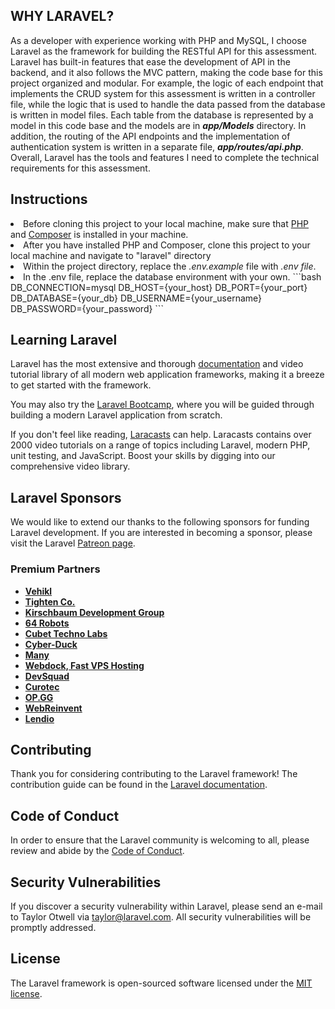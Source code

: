 
## WHY LARAVEL?
<p>As a developer with experience working with PHP and MySQL, I choose Laravel as the framework for building the RESTful API for this assessment. 
Laravel has built-in features that ease the development of API in the backend, and it also follows the MVC pattern, making the code base for this project organized and modular.
For example, the logic of each endpoint that implements the CRUD system for this assessment is written in a controller file, while the logic that is used to handle the data passed from
the database is written in model files. Each table from the database is represented by a model in this code base and the models are in <i><b>app/Models</b></i> directory. In addition, the routing of the
API endpoints and the implementation of authentication system  is written in a separate file, <i><b>app/routes/api.php</b></i>. Overall, Laravel has the tools and features I need to complete the technical
requirements for this assessment.
</p>

## Instructions

<li>Before cloning this project to your local machine, make sure that <a href="https://www.php.net/">PHP</a> and <a href="https://getcomposer.org/">Composer</a> is installed in your machine.</li>
<li>After you have installed PHP and Composer, clone this project to your local machine and navigate to "laravel" directory</li>
<li>Within the project directory, replace the <i>.env.example</i> file with <i>.env file</i>.</li>
<li>In the .env file, replace the database environment with your own.
```bash
DB_CONNECTION=mysql
DB_HOST={your_host}
DB_PORT={your_port}
DB_DATABASE={your_db}
DB_USERNAME={your_username}
DB_PASSWORD={your_password}
```
</li>


## Learning Laravel

Laravel has the most extensive and thorough [documentation](https://laravel.com/docs) and video tutorial library of all modern web application frameworks, making it a breeze to get started with the framework.

You may also try the [Laravel Bootcamp](https://bootcamp.laravel.com), where you will be guided through building a modern Laravel application from scratch.

If you don't feel like reading, [Laracasts](https://laracasts.com) can help. Laracasts contains over 2000 video tutorials on a range of topics including Laravel, modern PHP, unit testing, and JavaScript. Boost your skills by digging into our comprehensive video library.

## Laravel Sponsors

We would like to extend our thanks to the following sponsors for funding Laravel development. If you are interested in becoming a sponsor, please visit the Laravel [Patreon page](https://patreon.com/taylorotwell).

### Premium Partners

- **[Vehikl](https://vehikl.com/)**
- **[Tighten Co.](https://tighten.co)**
- **[Kirschbaum Development Group](https://kirschbaumdevelopment.com)**
- **[64 Robots](https://64robots.com)**
- **[Cubet Techno Labs](https://cubettech.com)**
- **[Cyber-Duck](https://cyber-duck.co.uk)**
- **[Many](https://www.many.co.uk)**
- **[Webdock, Fast VPS Hosting](https://www.webdock.io/en)**
- **[DevSquad](https://devsquad.com)**
- **[Curotec](https://www.curotec.com/services/technologies/laravel/)**
- **[OP.GG](https://op.gg)**
- **[WebReinvent](https://webreinvent.com/?utm_source=laravel&utm_medium=github&utm_campaign=patreon-sponsors)**
- **[Lendio](https://lendio.com)**

## Contributing

Thank you for considering contributing to the Laravel framework! The contribution guide can be found in the [Laravel documentation](https://laravel.com/docs/contributions).

## Code of Conduct

In order to ensure that the Laravel community is welcoming to all, please review and abide by the [Code of Conduct](https://laravel.com/docs/contributions#code-of-conduct).

## Security Vulnerabilities

If you discover a security vulnerability within Laravel, please send an e-mail to Taylor Otwell via [taylor@laravel.com](mailto:taylor@laravel.com). All security vulnerabilities will be promptly addressed.

## License

The Laravel framework is open-sourced software licensed under the [MIT license](https://opensource.org/licenses/MIT).
